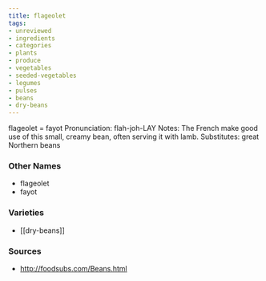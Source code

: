 ```yaml
---
title: flageolet
tags:
- unreviewed
- ingredients
- categories
- plants
- produce
- vegetables
- seeded-vegetables
- legumes
- pulses
- beans
- dry-beans
---
```

flageolet = fayot Pronunciation: flah-joh-LAY Notes: The French make good use of this small, creamy bean, often serving it with lamb. Substitutes: great Northern beans

### Other Names

* flageolet
* fayot

### Varieties

* [[dry-beans]]

### Sources
* http://foodsubs.com/Beans.html
